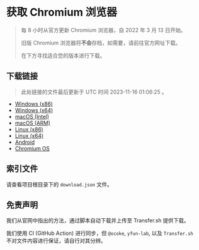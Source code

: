 # 获取 Chromium 浏览器

> 每 8 小时从官方更新 Chromium 浏览器，自 2022 年 3 月 13 日开始。
> 
> 旧版 Chromium 浏览器将**不会**存档，如需要，请前往官方网址下载。
>
> 在下方寻找适合您的版本进行下载。

## 下载链接

> 此处链接的文件最后更新于 UTC 时间 2023-11-16 01:06:25
。

- [Windows (x86)](https://transfer.sh/BfvtCXOLLy/Win.zip)
- [Windows (x64)](https://transfer.sh/yltTgQgVvH/Win_x64.zip)
- [macOS (Intel)](https://transfer.sh/pnffdSUvH2/Mac.zip)
- [macOS (ARM)](https://transfer.sh/6K5zzXtHET/Mac_Arm.zip)
- [Linux (x86)](https://transfer.sh/eNwIvnP3Nr/Linux.zip)
- [Linux (x64)](https://transfer.sh/UQy7VH7OMN/Linux_x64.zip)
- [Android](https://transfer.sh/BNs3vkc8QB/Android.zip)
- [Chromium OS](https://transfer.sh/rOYxgdqiqY/Linux_ChromiumOS_Full.zip)

## 索引文件

请查看项目根目录下的 `download.json` 文件。

## 免责声明

我们从官网中指出的方法，通过脚本自动下载并上传至 Transfer.sh 提供下载。

我们使用 CI (GitHub Action) 进行同步，但 `@ocoke`, `yfun-lab`, 以及 `Transfer.sh` 不对文件内容进行保证，请自行对其分辨。
